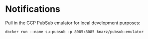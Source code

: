 # Notifications

Pull in the GCP PubSub emulator for local development purposes:

```
docker run --name su-pubsub -p 8085:8085 knarz/pubsub-emulator
```